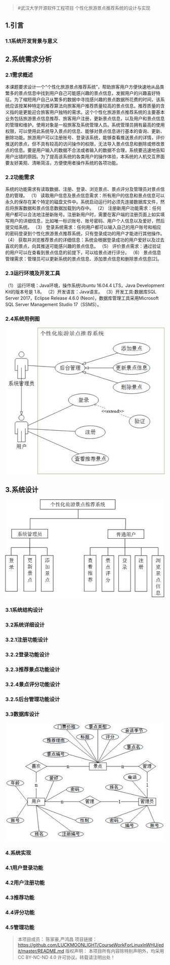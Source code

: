 > #武汉大学开源软件工程项目
个性化旅游景点推荐系统的设计与实现

## 1.引言	
### 1.1系统开发背景与意义	
## 2.系统需求分析	
### 2.1需求概述	
本课题要求设计一个“个性化旅游景点推荐系统”，帮助旅客用户方便快速地从品类繁多的景点信息中找到用户自己可能感兴趣的景点信息，发掘用户的兴趣喜好特征。为了缩短用户自己从繁多的数据中寻找感兴趣的景点数据所花费的时间，该系统应该按某种特定的推荐算法向旅客用户推荐质量较高的景点信息。推荐质量的含义指的是更能迎合旅客用户独特的需求。这个个性化旅游景点推荐系统的主要基本业务包括旅游景点信息推荐、旅客用户注册，更新景点信息，以及用户和景点信息的管理和维护。使用对象是一般旅客及系统管理人员。系统管理员拥有最高的使用权限，可以使用此系统导入景点的信息、能够对景点信息进行基本的查询、更新、删除功能。旅游用户可以注册账号、登录该系统，能够查看推送景点的详情，评价推送的景点，但不具有较高的访问操作的权限，无法导入景点信息和删除或修改景点的信息。要是用户输入的数据不合法或者输入的数据不合理，系统要迅速地告知用户出错的原因。为了提高该系统的各类用户的操作体验，本系统的人机交互界面要友好美观、清晰简洁，方便使用者操作系统的各项功能。
### 2.2功能需求	
系统的功能需求有读取数据、注册、登录、浏览景点、景点评分及管理员对景点信息的管理。
（1）	读取用户信息及景点信息需求：所有用户的信息和景点信息可以永久的保存在某个特定的磁盘文件中。系统启动运行时必须先连接数据库文件，然后将旅客数据和景点信息数据加载到内存中。
（2）	注册新用户功能需求：任何用户都可以合法地注册新账号。注册新用户时，需要在客户端的注册页面上如实填写用户的详细信息，比如唯一标识账号、账号密码、用户个人信息以及爱好，然后提交给系统。
（3）	登录系统需求：任何用户都可以输入自己的用户账号和相应的密码登录到个性化旅游景点推荐系统，只有登录成功的用户才能进行其他操作。
（4）	获取并浏览推荐景点的详细信息：系统会根据登录成功的用户爱好以及过去喜欢的景点，向其推送可能感兴趣的景点信息。
（5）	评价景点需求：通过验证的用户可以在查看到景点信息的前提下，可以给景点进行评分。
（6）	景点信息管理需求：管理员可以更新系统的景点信息、添加景点信息和删除景点信息[2]。

### 2.3运行环境及开发工具	
（1） 运行环境：Java环境，操作系统Ubuntu 16.04.4 LTS，Java Development Kit的版本号是 1.8。
（2）开发语言：Java语言。
（3）开发工具:数据库SQL Server 2017，Eclipse Release 4.6.0 (Neon)，数据库管理工具采用Microsoft SQL Server Management Studio 17（SSMS）。

### 2.4系统用例图	
![SYSTEMTEC](/source/SYSTEMTEC.jpg) 
## 3.系统设计	
![SYSTEMTEC](/source/TOTALSYSTEM.jpg) 
### 3.1系统结构设计	
### 3.2系统详细设计	
### 3.2.1注册功能设计	
### 3.2.2登录功能设计	
### 3.2.3推荐景点功能设计	
### 3.2.4景点评分功能设计	
### 3.2.5后台管理功能设计	
### 3.3数据库设计	
![database](/source/database.jpg) 
### 4.系统实现	
### 4.1用户登录功能	
### 4.2用户注册功能
### 4.3推荐功能	
### 4.4评分功能
### 4.5管理功能	

> 本项目成员： 陈家豪,严鸿昌
项目链接： https://github.com/LUCKMOONLIGHT/CourseWorkForLinuxInWHU/edit/master/README.md
版权声明： 本项目所有内容除特别声明外，均采用 CC BY-NC-ND 4.0 许可协议。转载请注明出处！
